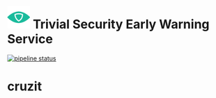 # <img src=".repo/assets/icon-512x512.png"  width="52" height="52"> Trivial Security Early Warning Service

[![pipeline status](https://gitlab.com/trivialsec/feed-processor-cruzit/badges/main/pipeline.svg)](https://gitlab.com/trivialsec/feed-processor-cruzit/commits/main)

# cruzit
